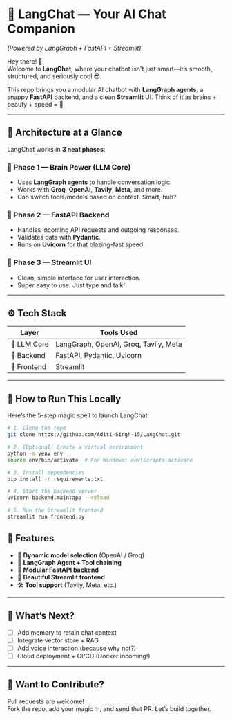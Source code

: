 # 🤖 LangChat — Your AI Chat Companion  
*(Powered by LangGraph + FastAPI + Streamlit)*

Hey there! 👋  
Welcome to **LangChat**, where your chatbot isn't just smart—it’s smooth, structured, and seriously cool 😎.

This repo brings you a modular AI chatbot with **LangGraph agents**, a snappy **FastAPI** backend, and a clean **Streamlit** UI. Think of it as brains + beauty + speed = 💯

---

## 🧠 Architecture at a Glance

LangChat works in **3 neat phases**:

### 🔹 Phase 1 — Brain Power (LLM Core)
- Uses **LangGraph agents** to handle conversation logic.
- Works with **Groq**, **OpenAI**, **Tavily**, **Meta**, and more.
- Can switch tools/models based on context. Smart, huh?

### 🔹 Phase 2 — FastAPI Backend
- Handles incoming API requests and outgoing responses.
- Validates data with **Pydantic**.
- Runs on **Uvicorn** for that blazing-fast speed.

### 🔹 Phase 3 — Streamlit UI
- Clean, simple interface for user interaction.
- Super easy to use. Just type and talk!

---

## ⚙️ Tech Stack

| Layer       | Tools Used                              |
|-------------|------------------------------------------|
| 🧠 LLM Core | LangGraph, OpenAI, Groq, Tavily, Meta   |
| 🔌 Backend  | FastAPI, Pydantic, Uvicorn              |
| 🎨 Frontend | Streamlit                               |

---

## 🚀 How to Run This Locally

Here’s the 5-step magic spell to launch LangChat:

```bash
# 1. Clone the repo
git clone https://github.com/Aditi-Singh-15/LangChat.git

# 2. (Optional) Create a virtual environment
python -m venv env
source env/bin/activate  # For Windows: env\Scripts\activate

# 3. Install dependencies
pip install -r requirements.txt

# 4. Start the backend server
uvicorn backend.main:app --reload

# 5. Run the Streamlit frontend
streamlit run frontend.py

```
## 🌟 Features

- 🧠 **Dynamic model selection** (OpenAI / Groq)  
- 🤖 **LangGraph Agent + Tool chaining**  
- 🔌 **Modular FastAPI backend**  
- 🎨 **Beautiful Streamlit frontend**  
- 🛠️ **Tool support** (Tavily, Meta, etc.)

---

## 🧩 What’s Next?

- [ ] Add memory to retain chat context  
- [ ] Integrate vector store + RAG  
- [ ] Add voice interaction (because why not?)  
- [ ] Cloud deployment + CI/CD (Docker incoming!)

---

## 🙌 Want to Contribute?

Pull requests are welcome!  
Fork the repo, add your magic ✨, and send that PR. Let’s build together.

